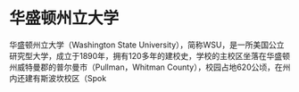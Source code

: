 # 华盛顿州立大学

华盛顿州立大学（Washington State University），简称WSU，是一所美国公立研究型大学，成立于1890年，拥有120多年的建校史，学校的主校区坐落在华盛顿州威特曼郡的普尔曼市（Pullman，Whitman County），校园占地620公顷，在州内还建有斯波坎校区（Spok